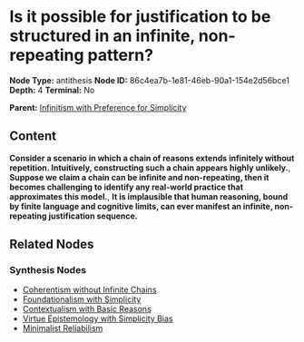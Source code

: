 # Is it possible for justification to be structured in an infinite, non-repeating pattern?

**Node Type:** antithesis
**Node ID:** 86c4ea7b-1e81-46eb-90a1-154e2d56bce1
**Depth:** 4
**Terminal:** No

**Parent:** [Infinitism with Preference for Simplicity](infinitism-with-preference-for-simplicity-synthesis-889456e8-5add-4e2a-9b84-f91df52adf7a.md)

## Content

**Consider a scenario in which a chain of reasons extends infinitely without repetition. Intuitively, constructing such a chain appears highly unlikely.**, **Suppose we claim a chain can be infinite and non-repeating, then it becomes challenging to identify any real-world practice that approximates this model.**, **It is implausible that human reasoning, bound by finite language and cognitive limits, can ever manifest an infinite, non-repeating justification sequence.**

## Related Nodes

### Synthesis Nodes

- [Coherentism without Infinite Chains](coherentism-without-infinite-chains-synthesis-edea53ba-9ff8-42da-abf8-2b31d622f0ed.md)
- [Foundationalism with Simplicity](foundationalism-with-simplicity-synthesis-4686b212-bafc-4fbe-beab-a161496cc4ce.md)
- [Contextualism with Basic Reasons](contextualism-with-basic-reasons-synthesis-f0aa8f38-1cd8-44b6-85c9-063b9e12f144.md)
- [Virtue Epistemology with Simplicity Bias](virtue-epistemology-with-simplicity-bias-synthesis-4d43fac7-7136-40c4-81b2-5db8b0d4678d.md)
- [Minimalist Reliabilism](minimalist-reliabilism-synthesis-5d894530-3369-4bbb-9218-6290fb51c733.md)
